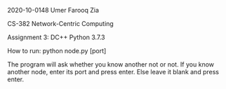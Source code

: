 2020-10-0148
Umer Farooq Zia

CS-382 Network-Centric Computing

Assignment 3: DC++
Python 3.7.3

How to run:
python node.py [port]

The program will ask whether you know another not or not.
If you know another node, enter its port and press enter.
Else leave it blank and press enter.